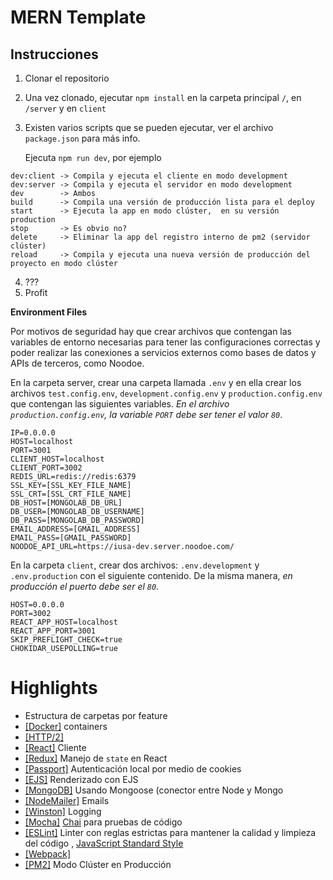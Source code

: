 # MERN Template

## Instrucciones

1. Clonar el repositorio
2. Una vez clonado, ejecutar `npm install` en la carpeta principal `/`, en `/server` y en `client`
3. Existen varios scripts que se pueden ejecutar, ver el archivo `package.json` para más info.

   Ejecuta `npm run dev`, por ejemplo

```
dev:client -> Compila y ejecuta el cliente en modo development
dev:server -> Compila y ejecuta el servidor en modo development
dev        -> Ambos
build      -> Compila una versión de producción lista para el deploy
start      -> Ejecuta la app en modo clúster,  en su versión production
stop       -> Es obvio no?
delete     -> Eliminar la app del registro interno de pm2 (servidor clúster)
reload     -> Compila y ejecuta una nueva versión de producción del proyecto en modo clúster
```

4. ???
5. Profit

**Environment Files**

Por motivos de seguridad hay que crear archivos que contengan las variables de entorno necesarias para tener las configuraciones correctas y poder realizar las conexiones
a servicios externos como bases de datos y APIs de terceros, como Noodoe.

En la carpeta server, crear una carpeta llamada `.env` y en ella crear los
archivos `test.config.env`, `development.config.env` y `production.config.env`
que contengan las siguientes variables. _En el archivo `production.config.env`,
la variable `PORT` debe ser tener el valor `80`_.

```
IP=0.0.0.0
HOST=localhost
PORT=3001
CLIENT_HOST=localhost
CLIENT_PORT=3002
REDIS_URL=redis://redis:6379
SSL_KEY=[SSL_KEY_FILE_NAME]
SSL_CRT=[SSL_CRT_FILE_NAME]
DB_HOST=[MONGOLAB_DB_URL]
DB_USER=[MONGOLAB_DB_USERNAME]
DB_PASS=[MONGOLAB_DB_PASSWORD]
EMAIL_ADDRESS=[GMAIL_ADDRESS]
EMAIL_PASS=[GMAIL_PASSWORD]
NOODOE_API_URL=https://iusa-dev.server.noodoe.com/
```

En la carpeta `client`, crear dos archivos: `.env.development` y `.env.production`
con el siguiente contenido. De la misma manera, _en producción el puerto debe ser el `80`_.

```
HOST=0.0.0.0
PORT=3002
REACT_APP_HOST=localhost
REACT_APP_PORT=3001
SKIP_PREFLIGHT_CHECK=true
CHOKIDAR_USEPOLLING=true
```

# Highlights

- Estructura de carpetas por feature
- [[Docker]](https://www.docker.com/) containers
- [[HTTP/2]](https://http2.github.io/)
- [[React]](ttps://reactjs.org/) Cliente
- [[Redux]](https://redux.js.org/) Manejo de `state` en React
- [[Passport]](http://www.passportjs.org/) Autenticación local por medio de cookies
- [[EJS]](https://ejs.co/) Renderizado con EJS
- [[MongoDB]](https://mongoosejs.com/) Usando Mongoose (conector entre Node y Mongo
- [[NodeMailer]](https://nodemailer.com/about/) Emails
- [[Winston]](https://github.com/winstonjs/winston) Logging
- [[Mocha]](https://mochajs.org/) [Chai](https://www.chaijs.com/) para pruebas de código
- [[ESLint]](https://eslint.org/) Linter con reglas estrictas para mantener la calidad y limpieza del código , [JavaScript Standard Style](https://standardjs.com/)
- [[Webpack]](https://webpack.js.org/)
- [[PM2]](http://pm2.keymetrics.io/) Modo Clúster en Producción
